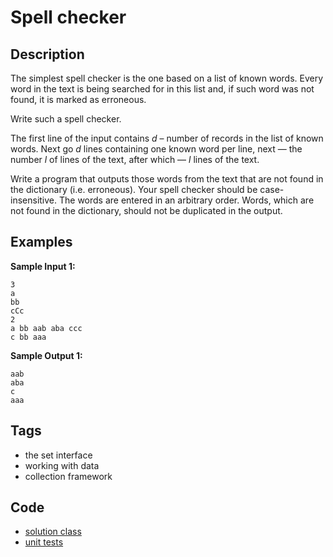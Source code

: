 # Spell checker
## Description
The simplest spell checker is the one based on a list of known words. Every word in the text is being searched for in this list and, if such word was not found, it is marked as erroneous.

Write such a spell checker.

The first line of the input contains *d* – number of records in the list of known words. Next go *d* lines containing one known word per line, next — the number *l* of lines of the text, after which — *l* lines of the text.

Write a program that outputs those words from the text that are not found in the dictionary (i.e. erroneous). Your spell checker should be case-insensitive. The words are entered in an arbitrary order. Words, which are not found in the dictionary, should not be duplicated in the output.

## Examples
**Sample Input 1:**
```console
3
a
bb
cCc
2
a bb aab aba ccc
c bb aaa
```

**Sample Output 1:**
```console
aab
aba
c
aaa
```

## Tags
- the set interface
- working with data
- collection framework

## Code
- [solution class](./src/main/java/dev/nj/solutions/SetSpellCheck.java)
- [unit tests](./src/test/java/SetSpellCheckTest.java)